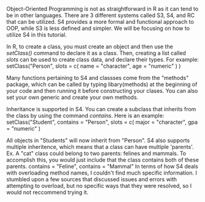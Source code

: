 Object-Oriented Programming is not as straightforward in R as it can tend to be in other
languages. There are 3 different systems called S3, S4, and RC that can be utilized. S4
provides a more formal and functional approach to OOP, while S3 is less defined and simpler.
We will be focusing on how to utilize S4 in this tutorial.

In R, to create a class, you must create an object and then use the _setClass()_ command to
declare it as a class. Then, creating a list called _slots_ can be used to create class data,
and declare their types.
For example:
setClass("Person",
     slots = c(
        name = "character",
        age = "numeric"
        )
    )
    
Many functions pertaining to S4 and classses come from the "methods" package, which can be
called by typing libary(methods) at the beginning of your code and then running it before
constructing your clases. You can also set your own generic and create your own methods.

Inheritance is supported in S4. You can create a subclass that inherits from the class by using
the command _contains_. Here is an example:
setClass("Student",
     contains = "Person",
     slots = c(
        major = "character",
        gpa = "numeric"
        )
        
All objects in "Students" will now inherit from "Person". S4 also supports multiple inheritence,
which means that a class can have multiple 'parents'. Ex. A "cat" class could belong to two
parents: felines and mammals. To accomplish this, you would just include that the class contains
both of these parents.
contains = "Feline",
contains = "Mammal"
In terms of how S4 deals with overloading method names, I couldn't find much specific information.
I stumbled upon a few sources that discussed issues and errors with attempting to overload,
but no specific ways that they were resolved, so I would not reccommend trying it.
